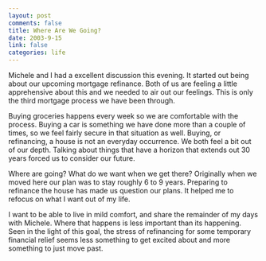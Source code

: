 ```yaml
--- 
layout: post
comments: false
title: Where Are We Going?
date: 2003-9-15
link: false
categories: life
---
```

Michele and I had a excellent discussion this evening. It started out being about our upcoming mortgage refinance. Both of us are feeling a little apprehensive about this and we needed to air out our feelings. This is only the third mortgage process we have been through.

Buying groceries happens every week so we are comfortable with the process. Buying a car is something we have done more than a couple of times, so we feel fairly secure in that situation as well. Buying, or refinancing, a house is not an everyday occurrence. We both feel a bit out of our depth. Talking about things that have a horizon that extends out 30 years forced us to consider our future.

Where are going? What do we want when we get there? Originally when we moved here our plan was to stay roughly 6 to 9 years. Preparing to refinance the house has made us question our plans. It helped me to refocus on what I want out of my life.

I want to be able to live in mild comfort, and share the remainder of my days with Michele. Where that happens is less important than its happening. Seen in the light of this goal, the stress of refinancing for some temporary financial relief seems less something to get excited about and more something to just move past.
